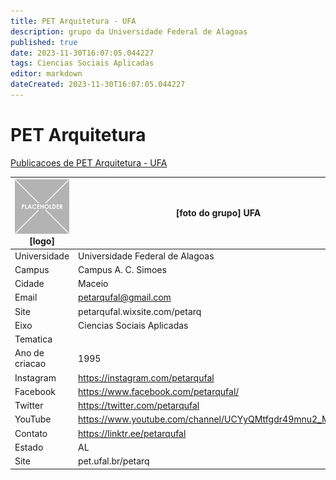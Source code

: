 ```yaml
---
title: PET Arquitetura - UFA
description: grupo da Universidade Federal de Alagoas
published: true
date: 2023-11-30T16:07:05.044227
tags: Ciencias Sociais Aplicadas
editor: markdown
dateCreated: 2023-11-30T16:07:05.044227
---
```


# PET Arquitetura

[Publicacoes de PET Arquitetura - UFA](/atividade/72PETArquiteturaUFA/feed.md)

| ![placeholder.png](/placeholder.png) [logo] | [foto do grupo] UFA         |
| ------------------------------------------- | ------------------------------------------------- |
| Universidade                                | Universidade Federal de Alagoas      |
| Campus                                      | Campus A. C. Simoes            |
| Cidade                                      | Maceio             |
| Email                                       | petarqufal@gmail.com             |
| Site                                        | petarqufal.wixsite.com/petarq              |
| Eixo                                        | Ciencias Sociais Aplicadas              |
| Tematica                                    |           |
| Ano de criacao                              | 1995        |
| Instagram                                   | https://instagram.com/petarqufal         |
| Facebook                                    | https://www.facebook.com/petarqufal/          |
| Twitter                                     | https://twitter.com/petarqufal           |
| YouTube                                     | https://www.youtube.com/channel/UCYyQMtfgdr49mnu2_MSYpSQ           |
| Contato                                     | https://linktr.ee/petarqufal         |
| Estado                                      |  AL            |
| Site                                        | pet.ufal.br/petarq |
